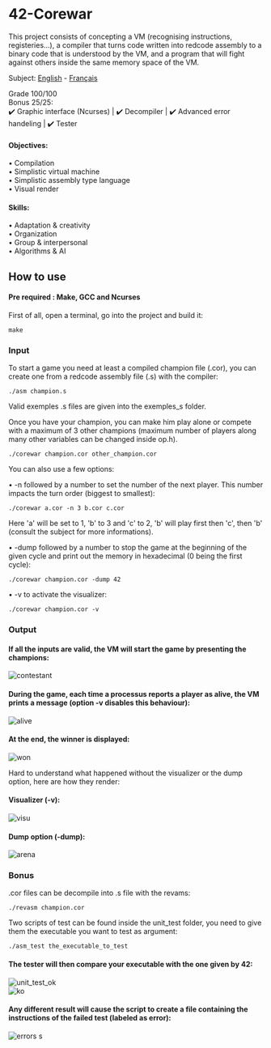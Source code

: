 # 42-Corewar
This project consists of concepting a VM (recognising instructions, registeries...), a compiler that turns code written into redcode assembly to a binary code that is understood by the VM, and a program that will fight against others inside the same memory space of the VM. 

Subject: [English](https://github.com/ssfar/42-Subjects.pdf/blob/master/corewar.en.pdf) - [Français](https://github.com/ssfar/42-Subjects.pdf/blob/master/corewar.fr.pdf)

Grade 100/100  
Bonus 25/25:  
 :heavy_check_mark: Graphic interface (Ncurses) | :heavy_check_mark: Decompiler | :heavy_check_mark: Advanced error handeling | :heavy_check_mark: Tester

#### Objectives:
• Compilation   
• Simplistic virtual machine  
• Simplistic assembly type language  
• Visual render  

#### Skills:
• Adaptation & creativity  
• Organization  
• Group & interpersonal  
• Algorithms & AI  

## How to use

#### Pre required : Make, GCC and Ncurses

First of all, open a terminal, go into the project and build it:   
```  
make
```

### Input

To start a game you need at least a compiled champion file (.cor), you can create one from a redcode assembly file (.s) with the compiler:
```  
./asm champion.s
```
Valid exemples .s files are given into the exemples_s folder.  

Once you have your champion, you can make him play alone or compete with a maximum of 3 other champions (maximum number of players along many other variables can be changed inside op.h).
```  
./corewar champion.cor other_champion.cor
```
You can also use a few options:

• -n followed by a number to set the number of the next player. 
This number impacts the turn order (biggest to smallest):
```  
./corewar a.cor -n 3 b.cor c.cor
```
Here 'a' will be set to 1, 'b' to 3 and 'c' to 2, 'b' will play first then 'c', then 'b' (consult the subject for more informations).  

• -dump followed by a number to stop the game at the beginning of the given cycle and print out the memory in hexadecimal (0 being the first cycle):
```  
./corewar champion.cor -dump 42
```
• -v to activate the visualizer:
```  
./corewar champion.cor -v
```

### Output

#### If all the inputs are valid, the VM will start the game by presenting the champions:  
![contestant](https://user-images.githubusercontent.com/45463065/86416877-a3295780-bccb-11ea-8b14-2a79db1eaf83.png)  
#### During the game, each time a processus reports a player as alive, the VM prints a message (option -v disables this behaviour):  
![alive](https://user-images.githubusercontent.com/45463065/86417455-5777ad80-bccd-11ea-8fc2-725ce6e3c485.png)
#### At the end, the winner is displayed:
![won](https://user-images.githubusercontent.com/45463065/86417512-8726b580-bccd-11ea-835f-08f4b6473bbc.png)

Hard to understand what happened without the visualizer or the dump option, here are how they render:

#### Visualizer (-v):
![visu](https://user-images.githubusercontent.com/45463065/86418741-737d4e00-bcd1-11ea-9215-9f59af2b423e.png)

#### Dump option (-dump):
![arena](https://user-images.githubusercontent.com/45463065/86418186-a292c000-bccf-11ea-962a-f2c2e391c106.png)

### Bonus

.cor files can be decompile into .s file with the revams:
```  
./revasm champion.cor
```

Two scripts of test can be found inside the unit_test folder, you need to give them the executable you want to test as argument:
```  
./asm_test the_executable_to_test
```
#### The tester will then compare your executable with the one given by 42:  
![unit_test_ok](https://user-images.githubusercontent.com/45463065/86419708-539b5980-bcd4-11ea-8e6d-1679507de87b.png)  
![ko](https://user-images.githubusercontent.com/45463065/86419710-572ee080-bcd4-11ea-947f-67717ad72376.png)  


#### Any different result will cause the script to create a file containing the instructions of the failed test (labeled as error):  
![errors s](https://user-images.githubusercontent.com/45463065/86419729-6f066480-bcd4-11ea-9e0d-0c46605a6645.png)




